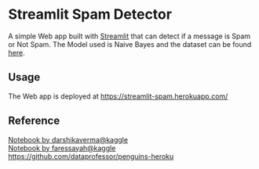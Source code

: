 # Streamlit Spam Detector

A simple Web app built with [Streamlit](https://www.streamlit.io) that can detect if a message is Spam or Not Spam. 
The Model used is Naive Bayes and the dataset can be found [here](https://archive.ics.uci.edu/ml/datasets/SMS+Spam+Collection).

## Usage

The Web app is deployed at https://streamlit-spam.herokuapp.com/

## Reference
[Notebook by darshikaverma@kaggle](https://www.kaggle.com/darshikaverma/spam-ham-message-classification-beginner)<br>
[Notebook by faressayah@kaggle](https://www.kaggle.com/faressayah/natural-language-processing-nlp-for-beginners)<br>
https://github.com/dataprofessor/penguins-heroku
